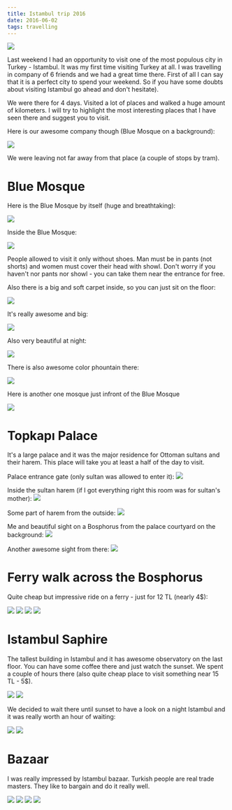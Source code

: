 ```yaml
---
title: Istambul trip 2016
date: 2016-06-02
tags: travelling
---
```


<img class="lazyload blur-up" src="/images/istambul/IMG_2916.jpg"/>

Last weekend I had an opportunity to visit one of the most populous city in Turkey - Istambul.
It was my first time visiting Turkey at all. I was travelling in company of 6 friends and we had a great time there. 
First of all I can say that it is a perfect city to spend your weekend. So if you have some doubts about visiting
Istambul go ahead and don't hesitate). 

We were there for 4 days. Visited a lot of places and walked a huge amount of kilometers. I will try to highlight
the most interesting places that I have seen there and suggest you to visit. 
 
Here is our awesome company though (Blue Mosque on a background):

<img class="lazyload blur-up" src="/images/istambul/IMG_0078.jpg"/>

We were leaving not far away from that place (a couple of stops by tram).

# Blue Mosque
Here is the Blue Mosque by itself (huge and breathtaking):

<img class="lazyload blur-up" src="/images/istambul/IMG_2838.jpg"/>

Inside the Blue Mosque:

<img class="lazyload blur-up" src="/images/istambul/IMG_2835.jpg"/>

People allowed to visit it only without shoes. Man must be in pants (not shorts) and women must cover their head with showl.
Don't worry if you haven't nor pants nor showl - you can take them near the entrance for free.

Also there is a big and soft carpet inside, so you can just sit on the floor:

<img class="lazyload blur-up" src="/images/istambul/IMG_0075.jpg" />

It's really awesome and big:

<img class="lazyload blur-up" src="/images/istambul/IMG_2827.jpg" />

Also very beautiful at night:

<img class="lazyload blur-up" src="/images/istambul/IMG_2865.jpg" />

There is also awesome color phountain there:

<img class="lazyload blur-up" src="/images/istambul/IMG_2871.jpg" />
 
Here is another one mosque just infront of the Blue Mosque

<img class="lazyload blur-up" src="/images/istambul/IMG_2876.jpg" />

# Topkapı Palace
It's a large palace and it was the major residence for Ottoman sultans and their harem. 
This place will take you at least a half of the day to visit.

Palace entrance gate (only sultan was allowed to enter it):
<img class="lazyload blur-up" src="/images/istambul/IMG_2878.jpg" />

Inside the sultan harem (if I got everything right this room was for sultan's mother):
<img class="lazyload blur-up" src="/images/istambul/IMG_2882.jpg" />

Some part of harem from the outside:
<img class="lazyload blur-up" src="/images/istambul/IMG_2887.jpg" />

Me and beautiful sight on a Bosphorus from the palaсe courtyard on the background:
<img class="lazyload blur-up" src="/images/istambul/IMG_2892.jpg" />

Another awesome sight from there:
<img class="lazyload blur-up" src="/images/istambul/IMG_2901.jpg" />

# Ferry walk across the Bosphorus
Quite cheap but impressive ride on a ferry - just for 12 TL (nearly 4$):

<img class="lazyload blur-up" src="/images/istambul/IMG_2920.jpg" />

<img class="lazyload blur-up" src="/images/istambul/IMG_2917.jpg" />

<img class="lazyload blur-up" src="/images/istambul/IMG_2922.jpg" />

<img class="lazyload blur-up" src="/images/istambul/3.jpg" />

# Istambul Saphire
The tallest building in Istambul and
it has awesome observatory on the last floor. You can have some coffee there and just
watch the sunset. We spent a couple of hours there (also quite cheap place to visit something near 15 TL - 5$).

<img class="lazyload blur-up" src="/images/istambul/2.jpg" />

<img class="lazyload blur-up" src="/images/istambul/1.jpg" />

We decided to wait there until sunset to have a look on a night Istambul and it was really worth an hour of waiting:

<img class="lazyload blur-up" src="/images/istambul/IMG_2978.jpg" />

<img class="lazyload blur-up" src="/images/istambul/IMG_2987.jpg" />

# Bazaar
I was really impressed by Istambul bazaar. Turkish people are real trade masters. 
They like to bargain and do it really well.

<img class="lazyload blur-up" src="/images/istambul/IMG_2923.jpg" />

<img class="lazyload blur-up" src="/images/istambul/IMG_2924.jpg" />

<img class="lazyload blur-up" src="/images/istambul/IMG_2925.jpg" />

<img class="lazyload blur-up" src="/images/istambul/IMG_3004.jpg" />







